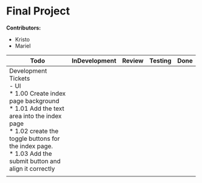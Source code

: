 # Final Project

**Contributors:** 
- Kristo
- Mariel

| Todo                                                                                                                                                                                                                                           | InDevelopment | Review | Testing | Done |
|------------------------------------------------------------------------------------------------------------------------------------------------------------------------------------------------------------------------------------------------|---------------|--------|---------|------|
| Development Tickets<br/> - UI <br/> * 1.00 Create index page background <br/> * 1.01 Add the text area into the index page <br/> * 1.02 create the toggle buttons for the index page.<br/> * 1.03 Add the submit button and align it correctly |               |        |         |      |
|                                                                                                                                                                                                                                                |               |        |         |      |
